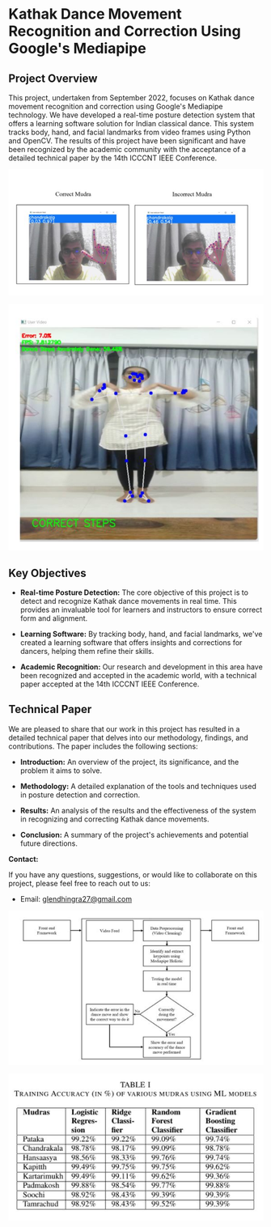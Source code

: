 # Kathak Dance Movement Recognition and Correction Using Google's Mediapipe

## Project Overview

This project, undertaken from September 2022, focuses on Kathak dance movement recognition and correction using Google's Mediapipe technology. We have developed a real-time posture detection system that offers a learning software solution for Indian classical dance. This system tracks body, hand, and facial landmarks from video frames using Python and OpenCV. The results of this project have been significant and have been recognized by the academic community with the acceptance of a detailed technical paper by the 14th ICCCNT IEEE Conference.


![Implementation Image 1](Images/Image1.jpg)

![Implementation Image 2](Images/Image2.jpg)


## Key Objectives

- **Real-time Posture Detection:** The core objective of this project is to detect and recognize Kathak dance movements in real time. This provides an invaluable tool for learners and instructors to ensure correct form and alignment.

- **Learning Software:** By tracking body, hand, and facial landmarks, we've created a learning software that offers insights and corrections for dancers, helping them refine their skills.

- **Academic Recognition:** Our research and development in this area have been recognized and accepted in the academic world, with a technical paper accepted at the 14th ICCCNT IEEE Conference.

## Technical Paper

We are pleased to share that our work in this project has resulted in a detailed technical paper that delves into our methodology, findings, and contributions. The paper includes the following sections:

- **Introduction:** An overview of the project, its significance, and the problem it aims to solve.

- **Methodology:** A detailed explanation of the tools and techniques used in posture detection and correction.

- **Results:** An analysis of the results and the effectiveness of the system in recognizing and correcting Kathak dance movements.

- **Conclusion:** A summary of the project's achievements and potential future directions.

**Contact:**

If you have any questions, suggestions, or would like to collaborate on this project, please feel free to reach out to us:

- Email: glendhingra27@gmail.com

![Structure Image](Images/Image3.jpg)

![Output and Results Image](Images/Image4.jpg)

